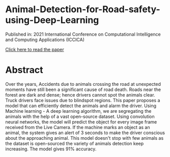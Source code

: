 # Animal-Detection-for-Road-safety-using-Deep-Learning
Published in: 2021 International Conference on Computational Intelligence and Computing Applications (ICCICA)

[Click here to read the paper](https://ieeexplore.ieee.org/document/9697287)

# Abstract
Over the years, Accidents due to animals crossing the road at unexpected moments have still been a significant cause of road death. Roads near the forest are dark and dense; hence drivers cannot spot the animals clear. Truck drivers face issues due to blindspot regions. This paper proposes a model that can efficiently detect the animals and alarm the driver. Using Machine learning - A deep learning algorithm, we are segregating the animals with the help of a vast open-source dataset. Using convolution neural networks, the model will predict the object for every image frame received from the Live Camera. If the machine marks an object as an animal, the system gives an alert of 3 seconds to make the driver conscious about the approaching animal. This model doesn't stop with few animals as the dataset is open-sourced the variety of animals detection keep increasing. The model gives 91% accuracy.
